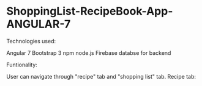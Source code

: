 # ShoppingList-RecipeBook-App-ANGULAR-7

Technologies used:

Angular 7
Bootstrap 3
npm
node.js 
Firebase databse for backend

Funtionality:

User can navigate through "recipe" tab and "shopping list" tab.
Recipe tab:

